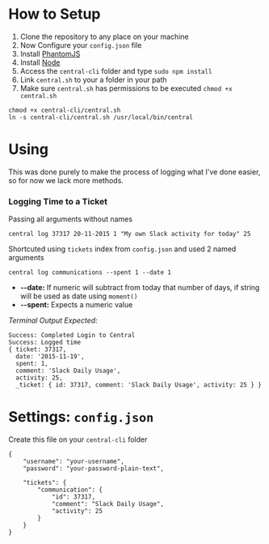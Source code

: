 # How to Setup
1. Clone the repository to any place on your machine
2. Now Configure your `config.json` file
3. Install [PhantomJS](http://phantomjs.org/)
4. Install [Node](https://nodejs.org/)
5. Access the `central-cli` folder and type `sudo npm install`
6. Link `central.sh` to your a folder in your path
7. Make sure `central.sh` has permissions to be executed `chmod +x central.sh`

```
chmod +x central-cli/central.sh
ln -s central-cli/central.sh /usr/local/bin/central
```


# Using
This was done purely to make the process of logging what I've done easier, so for now we lack more methods.

### Logging Time to a Ticket
Passing all arguments without names
```
central log 37317 20-11-2015 1 "My own Slack activity for today" 25
```

Shortcuted using `tickets` index from `config.json` and used 2 named arguments
```
central log communications --spent 1 --date 1
```

* **--date:** If numeric will subtract from today that number of days, if string will be used as date using `moment()`
* **--spent:** Expects a numeric value


_Terminal Output Expected:_
```
Success: Completed Login to Central
Success: Logged time
{ ticket: 37317,
  date: '2015-11-19',
  spent: 1,
  comment: 'Slack Daily Usage',
  activity: 25,
  _ticket: { id: 37317, comment: 'Slack Daily Usage', activity: 25 } }
```


# Settings: `config.json`
Create this file on your `central-cli` folder

```
{
	"username": "your-username",
	"password": "your-password-plain-text",

	"tickets": {
		"communication": {
			"id": 37317,
			"comment": "Slack Daily Usage",
			"activity": 25
		}
	}
}
```